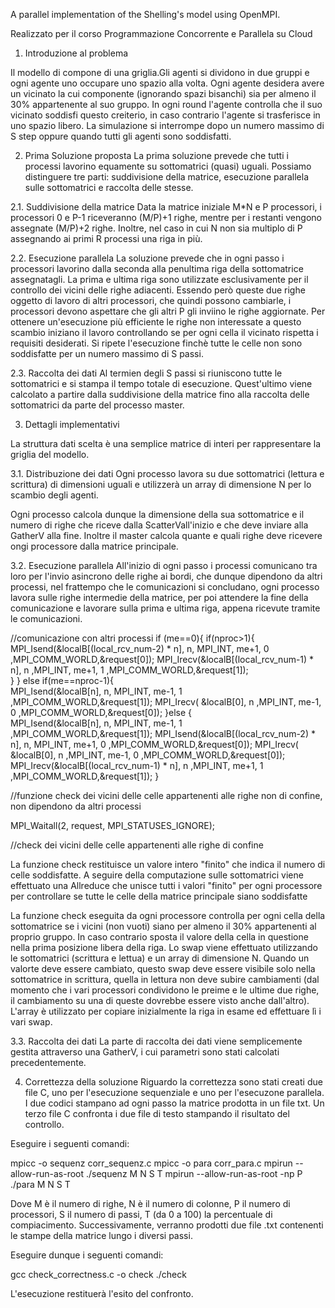 A parallel implementation of the Shelling's model using OpenMPI.

Realizzato per il corso Programmazione Concorrente e Parallela su Cloud

1. Introduzione al problema

Il modello di compone di una griglia.Gli agenti si dividono in due gruppi e ogni agente uno occupare uno spazio alla volta. Ogni agente desidera avere un vicinato la cui componente (ignorando spazi bisanchi) sia per almeno il 30% appartenente al suo gruppo.
In ogni round l'agente controlla che il suo vicinato soddisfi questo creiterio, in caso contrario l'agente si trasferisce in uno spazio libero. La simulazione si interrompe dopo un numero massimo di S step oppure quando tutti gli agenti sono soddisfatti.


2. Prima Soluzione proposta
La prima soluzione prevede che tutti i processi lavorino equamente su sottomatrici (quasi) uguali. Possiamo distinguere tre parti:
suddivisione della matrice, esecuzione parallela sulle sottomatrici e raccolta delle stesse.

  2.1. Suddivisione della matrice
Data la matrice iniziale M*N e P processori, i processori 0 e P-1 riceveranno (M/P)+1 righe, mentre per i restanti vengono assegnate (M/P)+2 righe. Inoltre, nel caso in cui N non sia multiplo di P assegnando ai primi R processi una riga in più. 


  2.2. Esecuzione parallela
La soluzione prevede che in ogni passo i processori lavorino dalla seconda alla penultima riga della sottomatrice assegnatagli. La prima e ultima riga sono utilizzate esclusivamente per il controllo dei vicini delle righe adiacenti. Essendo però queste due righe oggetto di lavoro di altri processori, che quindi possono cambiarle, i processori devono aspettare che gli altri P gli inviino le righe aggiornate. Per ottenere un'esecuzione più efficiente le righe non interessate a questo scambio iniziano il lavoro controllando se per ogni cella il vicinato rispetta i requisiti desiderati. Si ripete l'esecuzione finchè tutte le celle non sono soddisfatte per un numero massimo di S passi.

  2.3. Raccolta dei dati
Al termien degli S passi si riuniscono tutte le sottomatrici e si stampa il tempo totale di esecuzione. Quest'ultimo viene calcolato a partire dalla suddivisione della matrice fino alla raccolta delle sottomatrici da parte del processo master.

3. Dettagli implementativi

La struttura dati scelta è una semplice matrice di interi per rappresentare la griglia del modello.

  3.1. Distribuzione dei dati
Ogni processo lavora su due sottomatrici (lettura e scrittura) di dimensioni uguali e utilizzerà un array di dimensione N per lo scambio degli agenti.

Ogni processo calcola dunque la dimensione della sua sottomatrice e il numero di righe che riceve dalla ScatterVall'inizio e che deve inviare alla GatherV alla fine. Inoltre il master calcola quante e quali righe deve ricevere ongi processore dalla matrice principale.

  3.2. Esecuzione parallela
All'inizio di ogni passo i processi comunicano tra loro per l'invio asincrono delle righe ai bordi, che dunque dipendono da altri processi, nel frattempo che le comunicazioni si concludano, ogni processo lavora sulle righe intermedie della matrice, per poi attendere la fine della comunicazione e lavorare sulla prima e ultima riga, appena ricevute tramite le comunicazioni.


//comunicazione con altri processi
if (me==0){
  if(nproc>1){
    MPI_Isend(&localB[(local_rcv_num-2) * n], n, MPI_INT,
        me+1,  0 ,MPI_COMM_WORLD,&request[0]);
    MPI_Irecv(&localB[(local_rcv_num-1) * n], n ,MPI_INT,
        me+1,  1 ,MPI_COMM_WORLD,&request[1]);    
  }
} else if(me==nproc-1){    
  MPI_Isend(&localB[n], n, MPI_INT,
      me-1,  1 ,MPI_COMM_WORLD,&request[1]);
  MPI_Irecv( &localB[0], n ,MPI_INT,
      me-1, 0 ,MPI_COMM_WORLD,&request[0]);
  }else {  
  MPI_Isend(&localB[n], n, MPI_INT,
      me-1,  1 ,MPI_COMM_WORLD,&request[1]);
  MPI_Isend(&localB[(local_rcv_num-2) * n], n, MPI_INT,
      me+1,  0 ,MPI_COMM_WORLD,&request[0]);
  MPI_Irecv( &localB[0], n ,MPI_INT,
      me-1, 0 ,MPI_COMM_WORLD,&request[0]);
  MPI_Irecv(&localB[(local_rcv_num-1) * n], n ,MPI_INT,
      me+1,  1 ,MPI_COMM_WORLD,&request[1]);
  }

//funzione check dei vicini delle celle appartenenti alle righe non di confine, non dipendono da altri processi

MPI_Waitall(2, request, MPI_STATUSES_IGNORE);    

//check dei vicini delle celle appartenenti alle righe di confine

La funzione check restituisce un valore intero "finito" che indica il numero di celle soddisfatte.
A seguire della computazione sulle sottomatrici viene effettuato una Allreduce che unisce tutti i valori "finito" per ogni processore per controllare se tutte le celle della matrice principale siano soddisfatte

La funzione check eseguita da ogni processore controlla per ogni cella della sottomatrice se i vicini (non vuoti) siano per almeno il 30% appartenenti al proprio gruppo. In caso contrario sposta il valore della cella in questione nella prima posizione libera della riga. Lo swap viene effettuato utilizzando le sottomatrici (scrittura e lettua) e un array di dimensione N. Quando un valorte deve essere cambiato, questo swap deve essere visibile solo nella sottomatrice in scrittura, quella in lettura non deve subire cambiamenti (dal momento che i vari processori condividono le preime e le ultime due righe, il cambiamento su una di queste dovrebbe essere visto anche dall'altro). L'array è utilizzato per copiare inizialmente la riga in esame ed effettuare lì i vari swap. 

  3.3. Raccolta dei dati
La parte di raccolta dei dati viene semplicemente gestita attraverso una GatherV, i cui parametri sono stati calcolati precedentemente.

4. Correttezza della soluzione
Riguardo la correttezza sono stati creati due file C, uno per l'esecuzione sequenziale e uno per l'esecuzone parallela. I due codici stampano ad ogni passo la matrice prodotta in un file txt. Un terzo file C confronta i due file di testo stampando il risultato del controllo.

Eseguire i seguenti comandi:

  mpicc -o sequenz corr_sequenz.c
  mpicc -o para corr_para.c 
  mpirun --allow-run-as-root ./sequenz M N S T 
  mpirun --allow-run-as-root -np P ./para M N S T

Dove M è il numero di righe, N è il numero di colonne, P il numero di processori, S il numero di passi, T (da 0 a 100) la percentuale di compiacimento. Successivamente, verranno prodotti due file .txt contenenti le stampe della matrice lungo i diversi passi. 

Eseguire dunque i seguenti comandi:

  gcc check_correctness.c -o check
  ./check

L'esecuzione restituerà l'esito del confronto.
